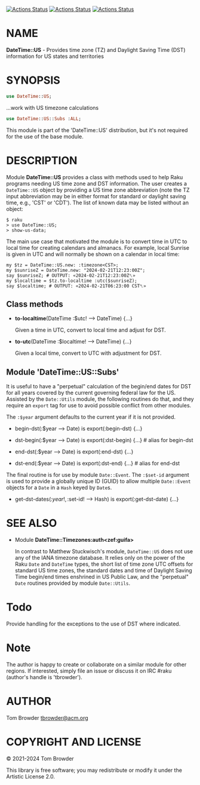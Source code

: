[![Actions Status](https://github.com/tbrowder/DateTime-US/actions/workflows/linux.yml/badge.svg)](https://github.com/tbrowder/DateTime-US/actions) [![Actions Status](https://github.com/tbrowder/DateTime-US/actions/workflows/macos.yml/badge.svg)](https://github.com/tbrowder/DateTime-US/actions) [![Actions Status](https://github.com/tbrowder/DateTime-US/actions/workflows/windows.yml/badge.svg)](https://github.com/tbrowder/DateTime-US/actions)

NAME
====

**DateTime::US** - Provides time zone (TZ) and Daylight Saving Time (DST) information for US states and territories

SYNOPSIS
========

```raku
use DateTime::US;
```

...work with US timezone calculations

```raku
use DateTime::US::Subs :ALL;
```

This module is part of the 'DateTime::US' distribution, but it's not required for the use of the base module.

DESCRIPTION
===========

Module **DateTime::US** provides a class with methods used to help Raku programs needing US time zone and DST information. The user creates a `DateTime::US` object by providing a US time zone abbreviation (note the TZ input abbreviation may be in either format for standard or daylight saving time, e.g., 'CST' or 'CDT'). The list of known data may be listed without an object:

    $ raku
    > use DateTime::US;
    > show-us-data;

The main use case that motivated the module is to convert time in UTC to local time for creating calendars and almanacs. For example, local Sunrise is given in UTC and will normally be shown on a calendar in local time:

    my $tz = DateTime::US.new: :timezone<CST>;
    my $sunriseZ = DateTime.new: "2024-02-21T12:23:00Z";
    say $sunriseZ; # OUTPUT: «2024-02-21T12:23:00Z␤»
    my $localtime = $tz.to-localtime :utc($sunriseZ);
    say $localtime; # OUTPUT: «2024-02-21T06:23:00 CST␤»

Class methods
-------------

  * **to-localtime**(DateTime :$utc! --> DateTime) {...}

    Given a time in UTC, convert to local time and adjust for DST.

  * **to-utc**(DateTime :$localtime! --> DateTime) {...}

    Given a local time, convert to UTC with adjustment for DST.

Module 'DateTime::US::Subs'
---------------------------

It is useful to have a "perpetual" calculation of the begin/end dates for DST for all years covered by the current governing federal law for the US. Assisted by the `Date::Utils` module, the following routines do that, and they require an `export` tag for use to avoid possible conflict from other modules.

The `:$year` argument defaults to the current year if it is not provided.

  * begin-dst(:$year --> Date) is export(:begin-dst) {...}

  * dst-begin(:$year --> Date) is export(:dst-begin) {...} # alias for begin-dst

  * end-dst(:$year --> Date) is export(:end-dst) {...}

  * dst-end(:$year --> Date) is export(:dst-end) {...} # alias for end-dst

The final routine is for use by module `Date::Event`. The `:$set-id` argument is used to provide a globally unique ID (GUID) to allow multiple `Date::Event` objects for a `Date` in a `Hash` keyed by `Date`s.

  * get-dst-dates(:$year!, :$set-id! --> Hash) is export(:get-dst-date) {...}

SEE ALSO
========

  * Module **DateTime::Timezones:auth\<zef:guifa\>**

    In contrast to Matthew Stuckwisch's module, `DateTime::US` does not use any of the IANA timezone database. It relies only on the power of the Raku `Date` and `DateTime` types, the short list of time zone UTC offsets for standard US time zones, the standard dates and time of Daylight Saving Time begin/end times enshrined in US Public Law, and the "perpetual" `Date` routines provided by module `Date::Utils`.

Todo
====

Provide handling for the exceptions to the use of DST where indicated.

Note
====

The author is happy to create or collaborate on a similar module for other regions. If interested, simply file an issue or discuss it on IRC #raku (author's handle is 'tbrowder').

AUTHOR
======

Tom Browder <tbrowder@acm.org>

COPYRIGHT AND LICENSE
=====================

© 2021-2024 Tom Browder

This library is free software; you may redistribute or modify it under the Artistic License 2.0.

